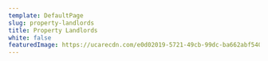 ```yaml
---
template: DefaultPage
slug: property-landlords
title: Property Landlords
white: false
featuredImage: https://ucarecdn.com/e0d02019-5721-49cb-99dc-ba662abf540f/
---
```

